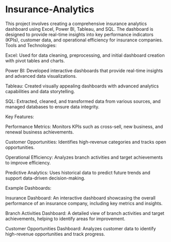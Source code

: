 # Insurance-Analytics
This project involves creating a comprehensive insurance analytics dashboard using Excel, Power BI, Tableau, and SQL. The dashboard is designed to provide real-time insights into key performance indicators (KPIs), customer data, and operational efficiency for insurance companies.
Tools and Technologies:

Excel: Used for data cleaning, preprocessing, and initial dashboard creation with pivot tables and charts.

Power BI: Developed interactive dashboards that provide real-time insights and advanced data visualizations.

Tableau: Created visually appealing dashboards with advanced analytics capabilities and data storytelling.

SQL: Extracted, cleaned, and transformed data from various sources, and managed databases to ensure data integrity.

Key Features:

Performance Metrics: Monitors KPIs such as cross-sell, new business, and renewal business achievements.

Customer Opportunities: Identifies high-revenue categories and tracks open opportunities.

Operational Efficiency: Analyzes branch activities and target achievements to improve efficiency.

Predictive Analytics: Uses historical data to predict future trends and support data-driven decision-making.

Example Dashboards:

Insurance Dashboard: An interactive dashboard showcasing the overall performance of an insurance company, including key metrics and insights.

Branch Activities Dashboard: A detailed view of branch activities and target achievements, helping to identify areas for improvement.

Customer Opportunities Dashboard: Analyzes customer data to identify high-revenue opportunities and track progress.
